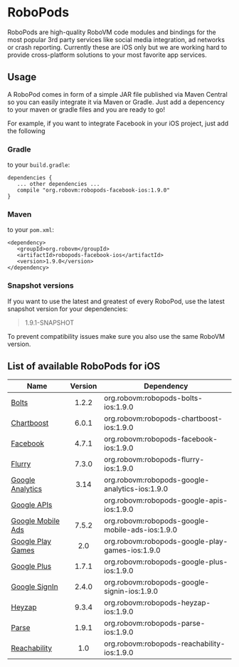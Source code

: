 # RoboPods

RoboPods are high-quality RoboVM code modules and bindings for the most popular 3rd party services 
like social media integration, ad networks or crash reporting. 
Currently these are iOS only but we are working hard to provide cross-platform solutions 
to your most favorite app services.

## Usage

A RoboPod comes in form of a simple JAR file published via Maven Central so you can easily 
integrate it via Maven or Gradle.
Just add a depencency to your maven or gradle files and you are ready to go!

For example, if you want to integrate Facebook in your iOS project, just add the following

### Gradle

to your `build.gradle`:

```
dependencies {
   ... other dependencies ...
   compile "org.robovm:robopods-facebook-ios:1.9.0"
}
```

### Maven

to your `pom.xml`:

```
<dependency>
   <groupId>org.robovm</groupId>
   <artifactId>robopods-facebook-ios</artifactId>
   <version>1.9.0</version>
</dependency>
```

### Snapshot versions

If you want to use the latest and greatest of every RoboPod, use the latest snapshot version for your dependencies:

> 1.9.1-SNAPSHOT

To prevent compatibility issues make sure you also use the same RoboVM version.

## List of available RoboPods for iOS

|                  Name                   | Version | Dependency                                      |
|-----------------------------------------|:-------:|-------------------------------------------------|
| [Bolts](bolts/)                         | 1.2.2   | org.robovm:robopods-bolts-ios:1.9.0             |
| [Chartboost](chartboost/)               | 6.0.1   | org.robovm:robopods-chartboost-ios:1.9.0        |
| [Facebook](facebook/)                   | 4.7.1   | org.robovm:robopods-facebook-ios:1.9.0          |
| [Flurry](flurry/)                       | 7.3.0   | org.robovm:robopods-flurry-ios:1.9.0            |
| [Google Analytics](google-analytics/)   | 3.14    | org.robovm:robopods-google-analytics-ios:1.9.0  |
| [Google APIs](google-apis/)             |         | org.robovm:robopods-google-apis-ios:1.9.0       |
| [Google Mobile Ads](google-mobile-ads/) | 7.5.2   | org.robovm:robopods-google-mobile-ads-ios:1.9.0 |
| [Google Play Games](google-play-games/) | 2.0     | org.robovm:robopods-google-play-games-ios:1.9.0 |
| [Google Plus](google-plus/)             | 1.7.1   | org.robovm:robopods-google-plus-ios:1.9.0       |
| [Google SignIn](google-signin/)         | 2.4.0   | org.robovm:robopods-google-signin-ios:1.9.0     |
| [Heyzap](heyzap/)                       | 9.3.4   | org.robovm:robopods-heyzap-ios:1.9.0            |
| [Parse](parse/)                         | 1.9.1   | org.robovm:robopods-parse-ios:1.9.0             |
| [Reachability](reachability/)           | 1.0     | org.robovm:robopods-reachability-ios:1.9.0      |